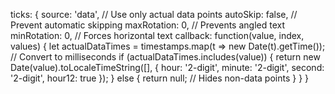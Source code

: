 ticks: {
    source: 'data',  // Use only actual data points
    autoSkip: false,  // Prevent automatic skipping
    maxRotation: 0,   // Prevents angled text
    minRotation: 0,   // Forces horizontal text
    callback: function(value, index, values) {
        let actualDataTimes = timestamps.map(t => new Date(t).getTime()); // Convert to milliseconds
        if (actualDataTimes.includes(value)) {
            return new Date(value).toLocaleTimeString([], { 
                hour: '2-digit', 
                minute: '2-digit', 
                second: '2-digit', 
                hour12: true 
            });
        } else {
            return null; // Hides non-data points
        }
    }
}